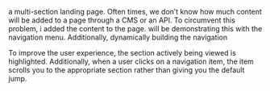 a multi-section landing page. Often times, we don’t know how much content will be added to a page through a CMS or an API. To circumvent this problem, i added the content to the page. will be demonstrating this with the navigation menu. Additionally, dynamically building the navigation

To improve the user experience, the section actively being viewed is highlighted. Additionally, when a user clicks on a navigation item, the item scrolls you to the appropriate section rather than giving you the default jump.
